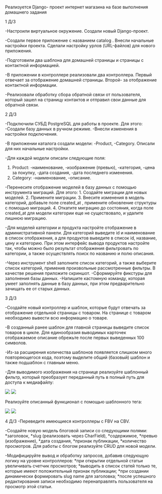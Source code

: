 Реализуется Django- проект интернет магазина на базе выполнения домашнего задания

1 Д/З 

-Настроили виртуальное окружение. Создали новый Django-проект.

-Создали первое приложение с названием catalog .
Внесли начальные настройки проекта.
Сделали настройку урлов (URL-файлов) для нового приложения.

-Подготовили два шаблона для домашней страницы и страницы с контактной информацией.

-В приложении в контроллере реализовали два контроллера. Первый отвечает за отображение домашней страницы. Второй- за отображение контактной информации.

-Реализовали обработку сбора обратной связи от пользователя, который зашел на страницу контактов и отправил свои данные для обратной связи.

2 Д/З

-Подключили СУБД PostgreSQL для работы в проекте. Для этого:
     -Создали базу данных в ручном режиме.
     -Внесли изменения в настройки подключения.

-В приложении каталога создали модели:
     -Product,
     -Category.
Описали для них начальные настройки.

-Для каждой модели опиcали следующие поля:
   1. Product:
     -наименование,
     -изображение (превью),
     -категория,
     -цена за покупку,
     -дата создания,
     -дата последнего изменения.
   2. Category:
     -наименование,
     -описание.

-Перенесите отображение моделей в базу данных с помощью инструмента миграций. Для этого:
    1. Создайте миграции для новых моделей.
    2. Примените миграции.
    3. Внесите изменения в модель категорий, добавьте поле created_at , примените обновление структуры с помощью миграций.
    4. Откатите миграцию до состояния, когда поле created_at для модели категории еще не существовало, и удалите лишнюю миграцию.

-Для моделей категории и продукта настройте отображение в административной панели. Для категорий выведите id и наименование в список отображения, а для продуктов выведите в список id, название, цену и категорию.
 При этом интерфейс вывода продуктов настройте так, чтобы можно было результат отображения фильтровать по категории, а также осуществлять поиск по названию и полю описания.

-Через инструмент shell заполните список категорий, а также выберите список категорий, применив произвольные рассмотренные фильтры. В качестве решения приложите скриншот.
-Сформируйте фикстуры для заполнения базы данных.
-Напишите кастомную команду, которая умеет заполнять данные в базу данных, при этом предварительно зачищать ее от старых данных.

3 Д/З

-Создайте новый контроллер и шаблон, которые будут отвечать за отображение отдельной страницы с товаром. На странице с товаром необходимо вывести всю информацию о товаре.

-В созданный ранее шаблон для главной страницы выведите список товаров в цикле. Для единообразия выводимых карточек отображаемое описание обрежьте после первых выведенных 100 символов.
 
-Из-за расширения количества шаблонов появляется слишком много повторяющегося кода, поэтому выделите общий (базовый) шаблон и также подшаблон с главным меню.

-Для выводимого изображения на странице реализуйте шаблонный фильтр, который преобразует переданный путь в полный путь для доступа к медиафайлу:

<!-- Исходный вариант --> 
<img src="/media/{{ object.image }}" />
<!-- Итоговый вариант -->
<img src="{{ object.image|mediapath }}" />

Реализуйте описанный функционал с помощью шаблонного тега:

<!-- Исходный вариант -->
<img src="/media/{{ object.image }}" />
<!-- Итоговый вариант -->
<img src="{% mediapath object.image %}" />

4 Д/З
-Переведите имеющиеся контроллеры с FBV на CBV.

-Создайте новую модель блоговой записи со следующими полями:
 *заголовок,
 *slug (реализовать через CharField),
 *содержимое,
 *превью (изображение),
 *дата создания,
 *признак публикации,
 *количество просмотров.
Для работы с блогом реализуйте CRUD для новой модели.

-Модифицируйте вывод и обработку запросов, добавив следующую логику на уровне контроллеров:
 *при открытии отдельной статьи увеличивать счетчик просмотров;
 *выводить в список статей только те, которые имеют положительный признак публикации;
 *при создании динамически формировать slug name для заголовка;
 *после успешного редактирования записи необходимо перенаправлять пользователя на просмотр этой статьи.